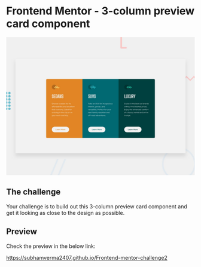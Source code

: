 # Frontend Mentor - 3-column preview card component

![Design preview for the 3-column preview card component coding challenge](./design/desktop-preview.jpg)

## The challenge

Your challenge is to build out this 3-column preview card component and get it looking as close to the design as possible.

## Preview

Check the preview in the below link:

https://subhamverma2407.github.io/Frontend-mentor-challenge2

